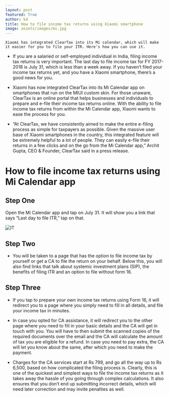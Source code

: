 ```yaml
---
layout: post
featured: True
author: kd
title: How to file income tax returns using Xiaomi smartphone
image: assets/images/mi.jpg
---
```

`Xiaomi has integrated ClearTax into its Mi calendar, which will make it easier for you to file your ITR. Here's how you can use it.`

* If you are a salaried or self-employed individual in India, filing income tax returns is very important. The last day to file income tax for FY 2017-2018 is July 31, which is less than a week away. If you haven’t filed your income tax returns yet, and you have a Xiaomi smartphone, there’s a good news for you.

* Xiaomi has now integrated ClearTax into its Mi Calendar app on smartphones that run on the MIUI custom skin. For those unaware, ClearTax is an online portal that helps businesses and individuals to prepare and e-file their income tax returns online. With the ability to file income tax returns from within the Mi Calendar app, Xiaomi wants to ease the process for you.

* “At ClearTax, we have consistently aimed to make the entire e-filing process as simple for taxpayers as possible. Given the massive user base of Xiaomi smartphones in the country, this integrated feature will be extremely helpful to a lot of people. They can easily e-file their returns in a few clicks and on the go from the Mi Calendar app,” Archit Gupta, CEO & Founder, ClearTax said in a press release.

# How to file income tax returns using Mi Calendar app
## Step One
Open the Mi Calendar app and tap on July 31. It will show you a link that says “Last day to file ITR,” tap on that.

![IT](assets/img/blog/it.jpg)

## Step Two
* You will be taken to a page that has the option to file income tax by yourself or get a CA to file the return on your behalf. Below this, you will also find links that talk about systemic investment plans (SIP), the benefits of filing ITR and an option to file without form 16.
## Step Three
* If you tap to prepare your own income tax returns using Form 16, it will redirect you to a page where you simply need to fill in all details, and file your income tax in minutes.

* In case you opted for CA assistance, it will redirect you to the other page where you need to fill in your basic details and the CA will get in touch with you. You will have to then submit the scanned copies of the required documents over the email and the CA will calculate the amount of tax you are eligible for a refund. In case you need to pay extra, the CA will let you know about the same, after which you need to make the payment.
* Charges for the CA services start at Rs 799, and go all the way up to Rs 6,500, based on how complicated the filing process is. Clearly, this is one of the quickest and simplest ways to file the income tax returns as it takes away the hassle of you going through complex calculations. It also ensures that you don’t end up submitting incorrect details, which will need later correction and may invite penalties as well.

